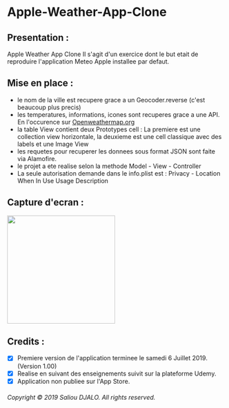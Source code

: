 # Apple-Weather-App-Clone

## Presentation : 
Apple Weather App Clone
Il s'agit d'un exercice dont le but etait de reproduire l'application Meteo Apple installee par defaut.

## Mise en place :
- le nom de la ville est recupere grace a un Geocoder.reverse (c'est beaucoup plus precis)
- les temperatures, informations, icones sont recuperes grace a une API. En l'occurence sur [Openweathermap.org](https://openweathermap.org)
- la table View contient deux Prototypes cell : La premiere est une collection view horizontale, la deuxieme est une cell classique avec des labels et une Image View
- les requetes pour recuperer les donnees sous format JSON sont faite via Alamofire.
- le projet a ete realise selon la methode Model - View - Controller
- La seule autorisation demande dans le info.plist est : Privacy - Location When In Use Usage Description

## Capture d'ecran :

<p align="left">
<img src="https://user-images.githubusercontent.com/46055179/60755642-7c2a3e00-a003-11e9-9148-6ae27279e91e.jpeg" width="250">
</p>



## Credits : 
- [x] Premiere version de l'application terminee le samedi 6 Juillet 2019. (Version 1.00)
- [x] Realise en suivant des enseignements suivit sur la plateforme Udemy.
- [x] Application non publiee sur l'App Store.

###### Copyright © 2019 Saliou DJALO. All rights reserved.

